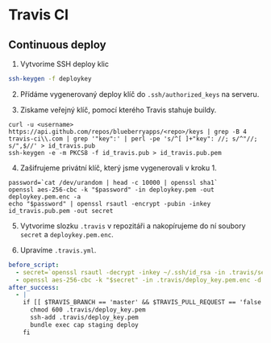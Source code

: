 # Travis CI

## Continuous deploy

1. Vytvorime SSH deploy klic

```sh
ssh-keygen -f deploykey
```

2. Přídáme vygenerovaný deploy klíč do `.ssh/authorized_keys` na serveru.

3. Ziskame veřejný klíč, pomocí kterého Travis stahuje buildy.

```shell
curl -u <username> https://api.github.com/repos/blueberryapps/<repo>/keys | grep -B 4 travis-ci\\.com | grep '"key":' | perl -pe 's/^[ ]+"key": //; s/^"//; s/",$//' > id_travis.pub
ssh-keygen -e -m PKCS8 -f id_travis.pub > id_travis.pub.pem
```

4. Zašifrujeme privátní klíč, který jsme vygenerovali v kroku 1.

```shell
password=`cat /dev/urandom | head -c 10000 | openssl sha1`
openssl aes-256-cbc -k "$password" -in deploykey.pem -out deploykey.pem.enc -a
echo "$password" | openssl rsautl -encrypt -pubin -inkey id_travis.pub.pem -out secret
```

5. Vytvorime slozku `.travis` v repozitáři a nakopírujeme do ní soubory `secret` a `deploykey.pem.enc`.

6. Upravíme `.travis.yml`.

```yaml
before_script:
  - secret=`openssl rsautl -decrypt -inkey ~/.ssh/id_rsa -in .travis/secret`
  - openssl aes-256-cbc -k "$secret" -in .travis/deploy_key.pem.enc -d -a -out .travis/deploy_key.pem
after_success:
  - |
    if [[ $TRAVIS_BRANCH == 'master' && $TRAVIS_PULL_REQUEST == 'false' ]]; then
      chmod 600 .travis/deploy_key.pem
      ssh-add .travis/deploy_key.pem
      bundle exec cap staging deploy
    fi
```

